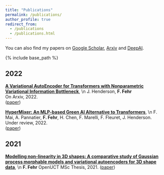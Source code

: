 ```yaml
---
title: "Publications"
permalink: /publications/
author_profile: true
redirect_from: 
  - /publications
  - /publications.html
---
```


You can also find my papers on [Google Scholar](https://scholar.google.com/citations?hl=en&user=WaZWY0wAAAAJ), [Arxiv](https://arxiv.org/search/cs?searchtype=author&query=Fehr%2C+F) and [DeepAI](https://deepai.org/profile/fabio-fehr).

{% include base_path %}
## 2022
[**A Variational AutoEncoder for Transformers with Nonparametric Variational Information Bottleneck**](https://arxiv.org/abs/2003.13118), \n
J. Henderson, **F. Fehr**  
On Arxiv, 2022.  
([paper](https://arxiv.org/pdf/2207.13529.pdf))  

[**HyperMixer: An MLP-based Green AI Alternative to Transformers**](https://arxiv.org/abs/1911.03561), \n
F. Mai, A. Pannatier, **F. Fehr**, H. Chen, F. Marelli, F. Fleuret, J. Henderson.
Under review, 2022.  
([paper](https://arxiv.org/pdf/2203.03691.pdf))  

## 2021
[**Modelling non-linearity in 3D shapes: A comparative study of Gaussian process morphable models and variational autoencoders for 3D shape data**](https://open.uct.ac.za/handle/11427/35725), \n
**F. Fehr**
OpenUCT MSc Thesis, 2021.
([paper](https://open.uct.ac.za/bitstream/handle/11427/35725/thesis_sci_2021_fehr%20fabio.pdf?sequence=1&isAllowed=y))


<!--
([Paper](https://www.aclweb.org/anthology/D19-6605/),[Code](https://github.com/alirezamshi/AME-CMR),[BibText](https://www.aclweb.org/anthology/D19-6605.bib)) 
-->


